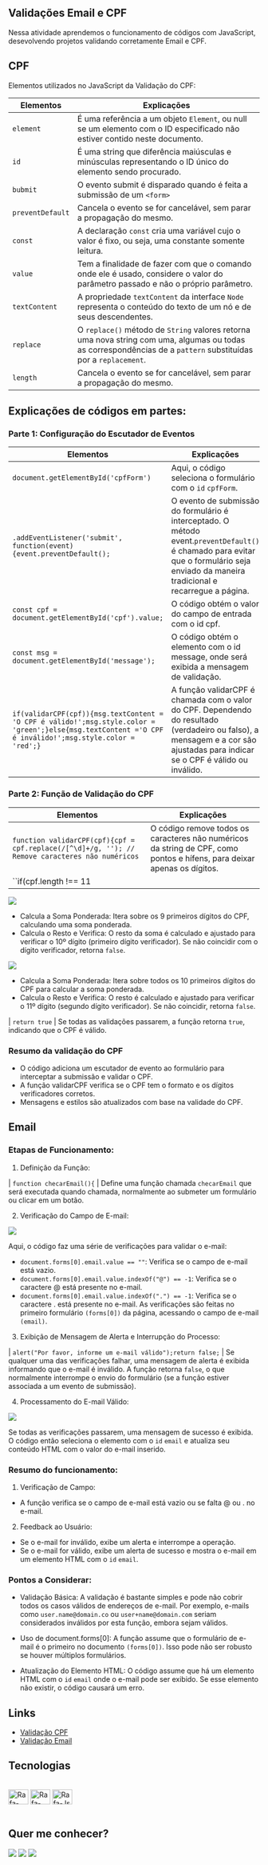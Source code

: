## **Validações Email e CPF**
 
Nessa atividade aprendemos o funcionamento de códigos com JavaScript, desevolvendo projetos validando corretamente Email e CPF.
 
##
 
## **CPF**
 
Elementos utilizados no JavaScript da Validação do CPF:
 
| Elementos | Explicações |
| --- | --- |
| ``element`` | É uma referência a um objeto ``Element``, ou null se um elemento com o ID especificado não estiver contido neste documento.
| ``id`` |  É uma string que diferência maiúsculas e minúsculas representando o ID único do elemento sendo procurado.
| ``bubmit`` | O evento submit é disparado quando é feita a submissão de um `` <form> ``
| ``preventDefault``  | Cancela o evento se for cancelável, sem parar a propagação do mesmo.
| ``const``  | A declaração ``const`` cria uma variável cujo o valor é fixo, ou seja, uma constante somente leitura.
| ``value``  | Tem a finalidade de fazer com que o comando onde ele é usado, considere o valor do parâmetro passado e não o próprio parâmetro.
| ``textContent``  | A propriedade ``textContent`` da interface ``Node`` representa o conteúdo do texto de um nó e de seus descendentes.
| ``replace``  | O ``replace()`` método de ``String`` valores retorna uma nova string com uma, algumas ou todas as correspondências de a ``pattern`` substituídas por a ``replacement``.
| ``length``  | Cancela o evento se for cancelável, sem parar a propagação do mesmo.

## **Explicações de códigos em partes:**

### Parte 1: Configuração do Escutador de Eventos

| Elementos | Explicações |
| --- | --- |
| ``document.getElementById('cpfForm')`` | Aqui, o código seleciona o formulário com o ``id`` ``cpfForm``.
| ``.addEventListener('submit', function(event){event.preventDefault();`` | O evento de submissão do formulário é interceptado. O método event.``preventDefault()`` é chamado para evitar que o formulário seja enviado da maneira tradicional e recarregue a página.
| ``const cpf = document.getElementById('cpf').value;`` | O código obtém o valor do campo de entrada com o id cpf.
| ``const msg = document.getElementById('message');`` | O código obtém o elemento com o id message, onde será exibida a mensagem de validação.
| ``if(validarCPF(cpf)){msg.textContent = 'O CPF é válido!';msg.style.color = 'green';}else{msg.textContent ='O CPF é inválido!';msg.style.color = 'red';}`` | A função validarCPF é chamada com o valor do CPF. Dependendo do resultado (verdadeiro ou falso), a mensagem e a cor são ajustadas para indicar se o CPF é válido ou inválido.

### Parte 2: Função de Validação do CPF
| Elementos | Explicações |
| --- | --- |
| ``function validarCPF(cpf){cpf = cpf.replace(/[^\d]+/g, ''); // Remove caracteres não numéricos`` | O código remove todos os caracteres não numéricos da string de CPF, como pontos e hífens, para deixar apenas os dígitos.
| ``if(cpf.length !== 11 || /^(\d)\1{10}$/.test(cpf)){return false;}`` | Verifica se o CPF tem exatamente 11 dígitos e se todos os dígitos são iguais. Se não atender a essas condições, o CPF é considerado inválido e a função retorna ``false``.

![](IMG/captura.png)

* Calcula a Soma Ponderada:
Itera sobre os 9 primeiros dígitos do CPF, calculando uma soma ponderada.
* Calcula o Resto e Verifica:
O resto da soma é calculado e ajustado para verificar o 10º dígito (primeiro dígito verificador). Se não coincidir com o dígito verificador, retorna ``false``.

![](IMG/script2.png)

* Calcula a Soma Ponderada:
Itera sobre todos os 10 primeiros dígitos do CPF para calcular a soma ponderada.
* Calcula o Resto e Verifica:
O resto é calculado e ajustado para verificar o 11º dígito (segundo dígito verificador). Se não coincidir, retorna ``false``.

| ``return true`` | Se todas as validações passarem, a função retorna ``true``, indicando que o CPF é válido.

### Resumo da validação do CPF

* O código adiciona um escutador de evento ao formulário para interceptar a submissão e validar o CPF.
* A função validarCPF verifica se o CPF tem o formato e os dígitos verificadores corretos.
* Mensagens e estilos são atualizados com base na validade do CPF.

##
 
## **Email**

### Etapas de Funcionamento:
 1. Definição da Função:

 | ``function checarEmail(){`` | Define uma função chamada ``checarEmail`` que será executada quando chamada, normalmente ao submeter um formulário ou clicar em um botão.

 2. Verificação do Campo de E-mail:

 ![](IMG/script3.png)

Aqui, o código faz uma série de verificações para validar o e-mail:

* ``document.forms[0].email.value == ""``: Verifica se o campo de e-mail está vazio.
* ``document.forms[0].email.value.indexOf("@") == -1``: Verifica se o caractere @ está presente no e-mail.
* ``document.forms[0].email.value.indexOf(".") == -1``: Verifica se o caractere . está presente no e-mail.
As verificações são feitas no primeiro formulário ``(forms[0])`` da página, acessando o campo de e-mail ``(email)``.

3. Exibição de Mensagem de Alerta e Interrupção do Processo:

| ``alert("Por favor, informe um e-mail válido");return false;`` | Se qualquer uma das verificações falhar, uma mensagem de alerta é exibida informando que o e-mail é inválido. A função retorna ``false``, o que normalmente interrompe o envio do formulário (se a função estiver associada a um evento de submissão).

4. Processamento do E-mail Válido:

![](IMG/script4.png)

Se todas as verificações passarem, uma mensagem de sucesso é exibida. O código então seleciona o elemento com o ``id`` ``email`` e atualiza seu conteúdo HTML com o valor do e-mail inserido.

### Resumo do funcionamento:

1. Verificação de Campo:
* A função verifica se o campo de e-mail está vazio ou se falta @ ou . no e-mail.
2. Feedback ao Usuário:
* Se o e-mail for inválido, exibe um alerta e interrompe a operação.
* Se o e-mail for válido, exibe um alerta de sucesso e mostra o e-mail em um elemento HTML com o ``id`` ``email``.
### Pontos a Considerar:
* Validação Básica:
A validação é bastante simples e pode não cobrir todos os casos válidos de endereços de e-mail. Por exemplo, e-mails como ``user.name@domain.co`` ou ``user+name@domain.com`` seriam considerados inválidos por esta função, embora sejam válidos.

* Uso de document.forms[0]:
A função assume que o formulário de e-mail é o primeiro no documento ``(forms[0])``. Isso pode não ser robusto se houver múltiplos formulários.

* Atualização do Elemento HTML:
O código assume que há um elemento HTML com o ``id`` ``email`` onde o e-mail pode ser exibido. Se esse elemento não existir, o código causará um erro.
 
##
 
## Links
 
* [Validação CPF](https://emillybonfim.github.io/validacoes/CPF/cpf.html)
* [Validação Email](https://emillybonfim.github.io/validacoes/Email/email.html)
 
##
 
## Tecnologias
 
<div style="display: inline_block"><br>
   <img align="center" alt="Rafa-HTML" height="30" width="40" src="https://raw.githubusercontent.com/devicons/devicon/master/icons/html5/html5-original.svg">
   <img align="center" alt="Rafa-HTML" height="30" width="40" src="https://cdn.jsdelivr.net/gh/devicons/devicon@latest/icons/css3/css3-original.svg">
   <img align="center" alt="Rafa-Js" height="30" width="40" src="https://raw.githubusercontent.com/devicons/devicon/master/icons/javascript/javascript-plain.svg">
 
</div>

<br>
 
##
 
## Quer me conhecer?
 
<div>
   <a href="https://instagram.com/emy_bonfimf" target="_blank"><img src="https://img.shields.io/badge/-Instagram-%23E4405F?style=for-the-badge&logo=instagram&logoColor=white" target="_blank"></a>
   <a href="https://www.linkedin.com/in/emilly-bonfim-7709b2303" target="_blank"><img src="https://img.shields.io/badge/-LinkedIn-%230077B5?style=for-the-badge&logo=linkedin&logoColor=white" target="_blank"></a>
    <a href = "mailto:emillykbonfim@gmail.com"><img src="https://img.shields.io/badge/-Gmail-%23333?style=for-the-badge&logo=gmail&logoColor=white" target="_blank"></a>
</div>

